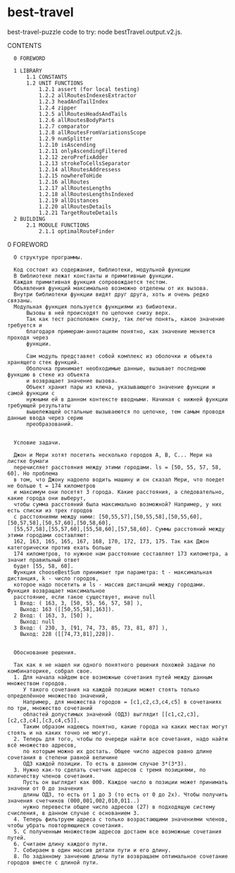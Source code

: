 # best-travel
best-travel-puzzle code
to try: node bestTravel.output.v2.js.

  CONTENTS 
    
      0 FOREWORD

      1 LIBRARY   
          1.1 CONSTANTS
          1.2 UNIT FUNCTIONS   
              1.2.1 assert (for local testing)     
              1.2.2 allRoutesIndexesExtractor 
              1.2.3 headAndTailIndex   
              1.2.4 zipper  
              1.2.5 allRoutesHeadsAndTails 
              1.2.6 allRoutesBodyParts   
              1.2.7 comparator         
              1.2.8 allRoutesFromVariationsScope             
              1.2.9 numSplitter  
              1.2.10 isAscending 
              1.2.11 onlyAscendingFiltered 
              1.2.12 zeroPrefixAdder 
              1.2.13 strokeToCellsSeparator 
              1.2.14 allRoutesAddressess 
              1.2.15 nowhereToHide 
              1.2.16 allRoutes 
              1.2.17 allRoutesLengths 
              1.2.18 allRoutesLengthsIndexed 
              1.2.19 allDistances 
              1.2.20 allRoutesDetails   
              1.2.21 TargetRouteDetails 
      2 BUILDING
          2.1 MODULE FUNCTIONS     
              2.1.1 optimalRouteFinder 



  0 FOREWORD 

      О структуре программы.
      
      Код состоит из содержания, библиотеки, модульной функции       
      В библиотеке лежат константы и примитивные функции.
      Каждая примитивная функция сопровождается тестом.
      Объявления функций максимально возможно отделены от их вызова.
      Внутри библиотеки функции видят друг друга, хоть и очень редко связаны.
      Модульная функция пользуется функциями из бибиотеки.
          Вызовы в ней происходят по цепочке снизу верх.
          Так как тест расположен снизу, так легче понять, какое значение требуется и
          благодаря примерам-аннотациям понятно, как значение меняется проходя через 
          функции.
  
          Сам модуль представяет собой комплекс из оболочки и объекта хранящего стек функций. 
          Оболочка принимает необходимые данные, вызывает последнюю функцию в стеке из объекта
          и возвращает значение вызова.
          Объект хранит пары из ключа, указывающего значение функции и самой функции с 
          нужными ей в данном контексте вводными. Начиная с нижней функции требующей результаты
          вышележащей остальные вызываеются по цепочке, тем самым проводя данные ввода через серию 
          преобразований.


      Условие задачи.

      Джон и Мери хотят посетить несколько городов A, B, C... Мери на листке бумаги 
      перечисляет расстояния между этими городами. ls = [50, 55, 57, 58, 60]. Но проблема 
      в том, что Джону надоело водить машину и он сказал Мери, что поедет не больше t = 174 километров 
      и максимум они посетят 3 города. Какие расстояния, а следовательно, какие города они выберут, 
      чтобы сумма расстояний была максимально возможной? Например, у них есть списки из трех городов 
      с расстояниями между ними: [50,55,57],[50,55,58],[50,55,60],[50,57,58],[50,57,60],[50,58,60],
      [55,57,58],[55,57,60],[55,58,60],[57,58,60]. Суммы расстояний между этими городами составляют: 
      162, 163, 165, 165, 167, 168, 170, 172, 173, 175. Так как Джон категорически против ехать больше 
      174 километров, то нужное нам расстояние составляет 173 километра, а значит правильный ответ 
      будет [55, 58, 60].
      Функция chooseBestSum принимает три параметра: t - максимальная дистанция, k - число городов, 
      которое надо посетить и ls - массив дистанций между городами. Функция возвращает максимальное
      расстояние, если такое существует, иначе null
      1 Вход: ( 163, 3, [50, 55, 56, 57, 58] ),
        Выход: 163 ([[50,55,58],163]).
      2 Вход: ( 163, 3, [50] ),
        Выход: null
      3 Вход: ( 230, 3, [91, 74, 73, 85, 73, 81, 87] ),
        Выход: 228 ([[74,73,81],228]).     


      Обоснование решения.
      
      Так как я не нашел ни одного понятного решения похожей задачи по комбинаторике, собрал свое.
      1. Для начала найдем все возможные сочетания путей между данным множеством городов.
         У такого сочетания на каждой позиции может стоять только определённое множество значений,
         Например, для множества городов = [c1,c2,c3,c4,c5] в сочетаниях по три, множество сочетаний 
         областей допустимых значений (ОДЗ) выглядит [[c1,c2,c3],[c2,c3,c4],[c3,c4,c5]].
         Таким образом надеюсь понятно, какие города на каких местах могут стоять и на каких точно не могут.
      2. Теперь для того, чтобы по очереди найти все сочетания, надо найти всё множество адресов,
         по которым можно их достать. Общее число адресов равно длине сочетания в степени равной величине
         ОДЗ каждой позиции. То есть в данном случае 3*(3*3).
      3. Нужно как-то сделать счетчик адресов с тремя позициями, по количеству членов сочетания.
         Пусть он выглядит как 000. Каждое число в позиции может принимать значени от 0 до значения
         длины ОДЗ, то есть от 1 до 3 (то есть от 0 до 2х). Чтобы получить значения счетчиков (000,001,002,010,011..)
         нужно перевести общее число адресов (27) в подходящую систему счисления, в данном случае с основанием 3.
      4. Теперь фильтруем адреса с только возрастающими значениями членов, чтобы убрать повторяющиеся сочетания.
      5. С полученным множеством адресов достаем все возможные сочетания путей.
      6. Считаем длину каждого пути.
      7. Собираем в один массив детали пути и его длину.
      8. По заданному занчению длины пути возвращаем оптимальное сочетание городов вместе с длиной пути.

